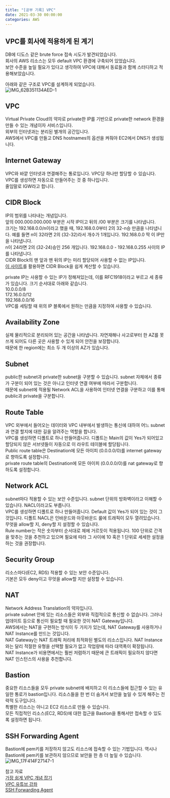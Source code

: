```yaml
---
title: "[공부 기록] VPC"
date: 2021-03-30 00:00:00
categories: AWS
---
```


## VPC를 회사에 적용하게 된 계기
DB에 디도스 같은 brute force 접속 시도가 발견되었습니다.  
회사의 AWS 리소스는 모두 default VPC 환경에 구축되어 있었습니다.  
보안 수준을 높일 필요가 있다고 생각하여 VPC에 대해서 동료들과 함께 스터디하고 적용해보았습니다.  

아래와 같은 구조로 VPC를 설계하게 되었습니다.  
![IMG_62B351134AED-1](https://user-images.githubusercontent.com/11348329/114551887-ed018e00-9c9e-11eb-8f68-dabef26899b1.jpeg)

## VPC
Virtual Private Cloud의 약자로 private한 IP를 기반으로 private한 network 환경을 만들 수 있는 개념이자 서비스입니다.  
외부의 인터넷과는 분리된 별개의 공간입니다.  
AWS에서 VPC를 만들고 DNS hostnames의 옵션을 켜줘야 EC2에서 DNS가 생성됩니다.  

## Internet Gateway
VPC와 바깥 인터넷과 연결해주는 통로입니다. VPC당 하나만 할당할 수 있습니다. VPC를 생성하면 자동으로 만들어주는 것 중 하나입니다.  
줄임말로 IGW라고 합니다.  

## CIDR Block
IP의 범위를 나타내는 개념입니다.  
앞의 000.000.000.000 부분은 시작 IP이고 뒤의 /00 부분은 크기를 나타냅니다.  
크기는 192.168.0.0/n이라고 했을 때, 192.168.0.0부터 2의 32-n승 만큼을 나타냅니다.
예를 들면 n이 32라면 2의 (32-32)라서 개수가 1개입니다. 192.168.0.0 딱 이 IP만을 나타냅니다.  
n이 24라면 2의 (32-24)승인 256 개입니다. 192.168.0.0 - 192.168.0.255 사이의 IP를 나타냅니다.  
CIDR Block의 맨 앞과 맨 뒤의 IP는 미리 할당되어 사용할 수 없는 IP입니다.  
[이 사이트](https://cidr.xyz/)를 활용하면 CIDR Block을 쉽게 계산할 수 있습니다.  

private IP는 사용할 수 있는 IP가 정해져있는데, 이를 RFC1918이라고 부르고 세 종류가 있습니다. 크기 순서대로 아래와 같습니다.  
10.0.0.0/8  
172.16.0.0/12  
192.168.0.0/16  
VPC를 세팅할 때 위의 IP 블록에서 원하는 만큼을 지정하여 사용할 수 있습니다.  

## Availability Zone
실제 물리적으로 분리되어 있는 공간을 나타냅니다. 자연재해나 사고로부터 한 AZ를 못 쓰게 되어도 다른 곳은 사용할 수 있게 되어 안전을 보장합니다.  
때문에 한 region에는 최소 두 개 이상의 AZ가 있습니다.  

## Subnet
public한 subnet과 private한 subnet을 구분할 수 있습니다. subnet 자체에서 종류가 구분이 되어 있는 것은 아니고 인터넷 연결 여부에 따라서 구분합니다.  
때문에 subnet에 적용될 Network ACL을 사용하여 인터넷 연결을 구분하고 이를 통해 public과 private을 구분합니다.  


## Route Table
VPC 외부에서 들어오는 데이터와 VPC 내부에서 발생하는 통신에 대하여 어느 subnet과 연결 할지에 대한 길을 알려주는 역할을 합니다.  
VPC를 생성하면 디폴트로 하나 만들어줍니다. 디폴트는 Main의 값이 Yes가 되어있고 할당되지 않은 서브넷들이 자동으로 이 라우트 테이블에 할당됩니다.  
Public route table은 Destination에 모든 아이피 (0.0.0.0/0)를 internet gateway로 향하도록 설정합니다.  
private route table의 Destination에 모든 아이피 (0.0.0.0/0)를 nat gateway로 향하도록 설정합니다.  

## Network ACL
subnet마다 적용할 수 있는 보안 수준입니다. subnet 단위의 방화벽이라고 이해할 수 있습니다. NACL이라고도 부릅니다.  
VPC를 생성하면 디폴트로 하나 만들어줍니다. Default 값이 Yes가 되어 있는 것이 그것입니다. 디폴트 NACL은 인바운드와 아웃바운드 룰에 트래픽이 모두 열려있습니다.  
무엇을 allow할 지, deny할 지 설정할 수 있습니다.  
Rule number는 작은 숫자부터 순서대로 체에 거르듯이 적용됩니다. 100 단위로 간격을 맞추는 것을 추천하고 있으며 필요에 따라 그 사이에 10 혹은 1 단위로 세세한 설정을 하는 것을 권장합니다.  

## Security Group
리소스마다(EC2, RDS) 적용할 수 있는 보안 수준입니다.  
기본은 모두 deny이고 무엇을 allow할 지만 설정할 수 있습니다.  

## NAT
Network Address Translation의 약자입니다.  
private subnet 안에 있는 리소스들은 외부와 직접적으로 통신할 수 없습니다. 그러나 업데이트 등으로 통신이 필요할 때 필요한 것이 NAT Gateway입니다.  
AWS에서는 NAT을 구현하는 방식이 두 가지가 있는데, NAT Gateway를 사용하거나 NAT Instance를 만드는 것입니다.  
NAT Gateway는 NAT 트래픽 처리에 최적화된 별도의 리소스입니다. NAT Instance와는 달리 적절한 유형을 선택할 필요가 없고 작업량에 따라 대역폭이 확장됩니다.  
NAT Instance가 비용면에서는 훨씬 저렴하기 때문에 큰 트래픽이 필요하지 않다면 NAT 인스턴스의 사용을 추천합니다.  

## Bastion
중요한 리소스들을 모두 private subnet에 배치하고 이 리소스들에 접근할 수 있는 유일한 통로가 bastion입니다. 리소스들을 한 번 더 숨겨서 보안을 높일 수 있게 해주는 전략적 도구입니다.  
특별한 리소스는 아니고 EC2 리소스로 만들 수 있습니다.  
모든 직접적인 리소스(EC2, RDS)에 대한 접근을 Bastion을 통해서만 접속할 수 있도록 설정하면 됩니다.  

## SSH Forwarding Agent
Bastion에 pem키를 저장하지 않고도 리소스에 접속할 수 있는 기법입니다. 역시나 Bastion에 pem키를 보관하지 않으므로 보안을 한 층 더 높일 수 있습니다.  
![IMG_17F414F27147-1](https://user-images.githubusercontent.com/11348329/114557221-6a7bcd00-9ca4-11eb-85dc-4f02bf5b33da.jpeg)  

참고 자료  
[가장 쉽게 VPC 개념 잡기](https://medium.com/harrythegreat/aws-%EA%B0%80%EC%9E%A5%EC%89%BD%EA%B2%8C-vpc-%EA%B0%9C%EB%85%90%EC%9E%A1%EA%B8%B0-71eef95a7098)  
[VPC 유튜브 강좌](https://youtu.be/FeYagEibtPE)  
[SSH Forwarding Agent](https://sunshout.tistory.com/1893)  